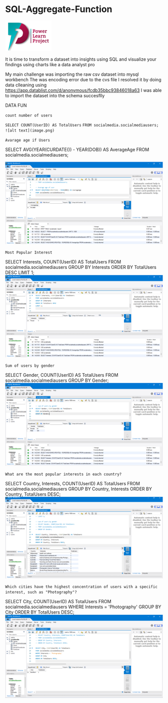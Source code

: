 # SQL-Aggregate-Function
![alt text](image-6.png)

It is time to transform a dataset into insights using SQL and visualize your findings using charts like a data analyst pro

My main challenge was importing the raw csv dataset into mysql workbench 
The was encoding error due to the cvs file 
I resolved it by doing data clleaning using https://app.datablist.com/d/anonymous/fcdb35bbc93846018a63
I was able to import the dataset into the schema succesflly

DATA FUN

``count number of users``

`SELECT COUNT(UserID) AS TotalUsers`
`FROM socialmedia.socialmediausers; `
`![alt text](image.png)`

`Avarage age if Users`

SELECT AVG(YEAR(CURDATE()) - YEAR(DOB)) AS AverageAge
FROM socialmedia.socialmediausers;

![alt text](image-1.png)

`Most Popular Interest`

SELECT Interests, COUNT(UserID) AS TotalUsers
FROM socialmedia.socialmediausers
GROUP BY Interests
ORDER BY TotalUsers DESC
LIMIT 1;
![alt text](image-2.png)

`Sum of users by gender`

SELECT Gender, COUNT(UserID) AS TotalUsers
FROM socialmedia.socialmediausers
GROUP BY Gender;
![alt text](image-3.png)

`What are the most popular interests in each country?`

SELECT Country, Interests, COUNT(UserID) AS TotalUsers
FROM socialmedia.socialmediausers
GROUP BY Country, Interests
ORDER BY Country, TotalUsers DESC;
![alt text](image-5.png)

`Which cities have the highest concentration of users with a specific interest, such as "Photography"?`

SELECT City, COUNT(UserID) AS TotalUsers
FROM socialmedia.socialmediausers
WHERE Interests = 'Photography'
GROUP BY City
ORDER BY TotalUsers DESC;
![alt text](image-4.png)